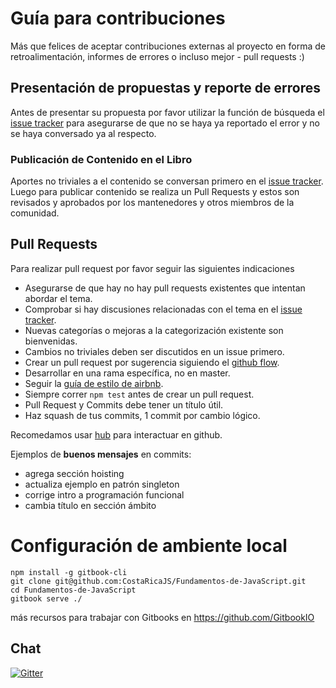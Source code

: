 # Guía para contribuciones

Más que felices de aceptar contribuciones externas al proyecto en forma de retroalimentación, informes de errores o incluso mejor - pull requests :)

## Presentación de propuestas y reporte de errores

Antes de presentar su propuesta por favor utilizar la función de búsqueda el [issue tracker](https://github.com/CostaRicaJS/Fundamentos-de-JavaScript/issues) para asegurarse de que no se haya ya reportado el error y no se haya conversado ya al respecto.

### Publicación de Contenido en el Libro

Aportes no triviales a el contenido se conversan primero en el [issue tracker](https://github.com/CostaRicaJS/Fundamentos-de-JavaScript/issues). Luego para publicar contenido se realiza un Pull Requests y estos son revisados y aprobados por los mantenedores y otros miembros de la comunidad.

## Pull Requests

Para realizar pull request por favor seguir las siguientes indicaciones

* Asegurarse de que hay no hay pull requests existentes que intentan abordar el tema.
* Comprobar si hay discusiones relacionadas con el tema en el [issue tracker](https://github.com/CostaRicaJS/Fundamentos-de-JavaScript/issues).
* Nuevas categorías o mejoras a la categorización existente son bienvenidas.
* Cambios no triviales deben ser discutidos en un issue primero.  
* Crear un pull request por sugerencia siguiendo el [github flow](https://guides.github.com/introduction/flow/).
* Desarrollar en una rama específica, no en master.
* Seguir la [guía de estilo de airbnb](https://github.com/airbnb/javascript).
* Siempre correr `npm test` antes de crear un pull request.  
* Pull Request y Commits debe tener un título útil.
* Haz squash de tus commits, 1 commit por cambio lógico.

Recomedamos usar [hub](http://hub.github.com) para interactuar en github.

Ejemplos de __buenos mensajes__ en commits:
- agrega sección hoisting
- actualiza ejemplo en patrón singleton
- corrige intro a programación funcional
- cambia título en sección ámbito

# Configuración de ambiente local
```
npm install -g gitbook-cli
git clone git@github.com:CostaRicaJS/Fundamentos-de-JavaScript.git
cd Fundamentos-de-JavaScript
gitbook serve ./
```
más recursos para trabajar con Gitbooks en https://github.com/GitbookIO



## Chat
[![Gitter](https://badges.gitter.im/Join%20Chat.svg)](https://gitter.im/CostaRicaJS/Fundamentos-de-JavaScript?utm_source=badge&utm_medium=badge&utm_campaign=pr-badge)

